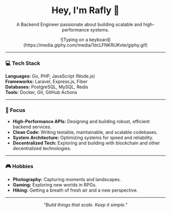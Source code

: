 <h1 align="center">Hey, I'm Rafly 👋</h1>
<p align="center">A Backend Engineer passionate about building scalable and high-performance systems.</p>

<p align="center">
  ![Typing on a keyboard](https://media.giphy.com/media/1dcLFNKRUKvte/giphy.gif)
</p>

---

### 💻 Tech Stack

**Languages:** Go, PHP, JavaScript (Node.js) <br>
**Frameworks:** Laravel, Express.js, Fiber <br>
**Databases:** PostgreSQL, MySQL, Redis <br>
**Tools:** Docker, Git, GitHub Actions <br>

---

### 🚀 Focus

- **High-Performance APIs:** Designing and building robust, efficient backend services.
- **Clean Code:** Writing testable, maintainable, and scalable codebases.
- **System Architecture:** Optimizing systems for speed and reliability.
- **Decentralized Tech:** Exploring and building with blockchain and other decentralized technologies.

---

### 🎮 Hobbies

- **Photography:** Capturing moments and landscapes.
- **Gaming:** Exploring new worlds in RPGs.
- **Hiking:** Getting a breath of fresh air and a new perspective.

---

<p align="center">
  <i>"Build things that scale. Keep it simple."</i>
</p>
